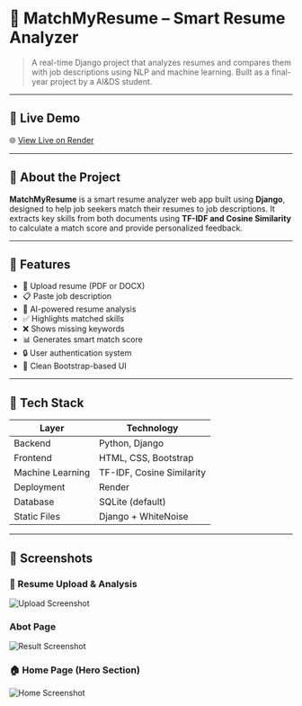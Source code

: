 # 💼 MatchMyResume – Smart Resume Analyzer

> A real-time Django project that analyzes resumes and compares them with job descriptions using NLP and machine learning. Built as a final-year project by a AI&DS student.

---

## 🚀 Live Demo

🌐 [View Live on Render](https://matchmyresume-1.onrender.com) 

---

## 📌 About the Project

**MatchMyResume** is a smart resume analyzer web app built using **Django**, designed to help job seekers match their resumes to job descriptions. It extracts key skills from both documents using **TF-IDF and Cosine Similarity** to calculate a match score and provide personalized feedback.

---

## 🎯 Features

- 📄 Upload resume (PDF or DOCX)
- 📋 Paste job description
- 🧠 AI-powered resume analysis
- ✅ Highlights matched skills
- ❌ Shows missing keywords
- 📊 Generates smart match score
- 🔒 User authentication system
- 🎨 Clean Bootstrap-based UI

---

## 🧠 Tech Stack

| Layer        | Technology             |
|--------------|------------------------|
| Backend      | Python, Django         |
| Frontend     | HTML, CSS, Bootstrap   |
| Machine Learning | TF-IDF, Cosine Similarity |
| Deployment   | Render                 |
| Database     | SQLite (default)       |
| Static Files | Django + WhiteNoise    |

---

## 📸 Screenshots

### 🧠 Resume Upload & Analysis
![Upload Screenshot](static/analyzer/images/upload_screenshot.png)

### Abot Page
![Result Screenshot](static/analyzer/images/about_screenshot.png)

### 🏠 Home Page (Hero Section)
![Home Screenshot](static/analyzer/images/home_screenshot.png)

